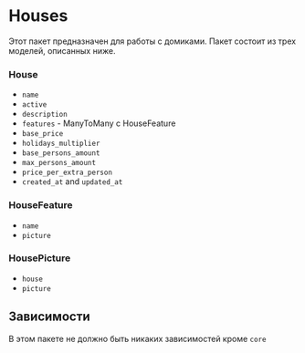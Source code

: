 # Houses

Этот пакет предназначен для работы с домиками. 
Пакет состоит из трех моделей, описанных ниже.

### House

* `name`
* `active`
* `description`
* `features` - ManyToMany с HouseFeature
* `base_price`
* `holidays_multiplier`
* `base_persons_amount`
* `max_persons_amount`
* `price_per_extra_person`
* `created_at` and `updated_at`

### HouseFeature

* `name`
* `picture`

### HousePicture

* `house`
* `picture`

## Зависимости

В этом пакете не должно быть никаких зависимостей кроме `core`